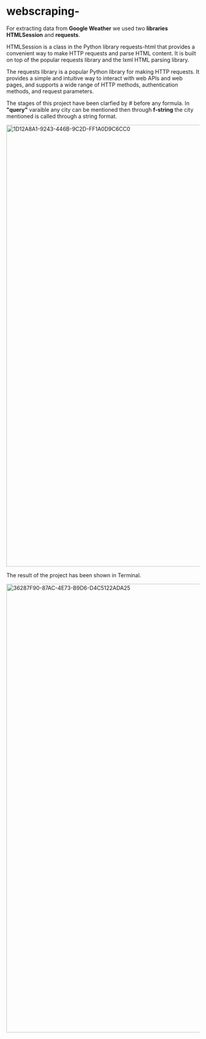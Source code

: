 # webscraping-

For extracting data from **Google Weather** we used two **libraries HTMLSession** and **requests**. 

HTMLSession is a class in the Python library requests-html that provides a convenient way to make HTTP requests and parse HTML content. It is built on top of the popular requests library and the lxml HTML parsing library.


The requests library is a popular Python library for making HTTP requests. It provides a simple and intuitive way to interact with web APIs and web pages, and supports a wide range of HTTP methods, authentication methods, and request parameters.

The stages of this project have been clarfied by # before any formula. 
In **"query"** varaible any city can be mentioned then through **f-string** the city mentioned is called through a string format. 


 <img width="1151" alt="1D12A8A1-9243-446B-9C2D-FF1A0D9C6CC0" src="https://user-images.githubusercontent.com/127425854/233846229-29808958-3e6b-4ff7-8d3e-a7feb4ce56c1.png">
 
 
 The result of the project has been shown in Terminal. 
 
 
<img width="1169" alt="36287F90-87AC-4E73-B9D6-D4C5122ADA25" src="https://user-images.githubusercontent.com/127425854/233846254-e454df89-d1b0-4124-bd4e-92e5d07f9f53.png">

